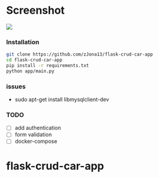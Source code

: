 # Screenshot

![](docs/screenshot.png)

### Installation

```bash
git clone https://github.com/zJona13/flask-crud-car-app
cd flask-crud-car-app
pip install -r requirements.txt
python app/main.py
```

### issues
- sudo apt-get install libmysqlclient-dev

### TODO

* [ ] add authentication
* [ ] form validation
* [ ] docker-compose
# flask-crud-car-app
